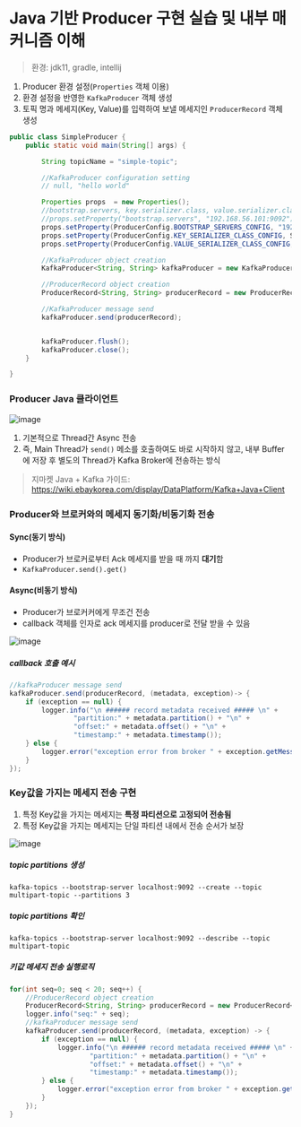 # Java 기반 Producer 구현 실습 및 내부 매커니즘 이해

> 환경: jdk11, gradle, intellij 

1. Producer 환경 설정(```Properties``` 객체 이용)
2. 환경 설정을 반영한 ```KafkaProducer``` 객체 생성
3. 토픽 명과 메세지(Key, Value)를 입력하여 보낼 메세지인 ```ProducerRecord``` 객체 생성

```java
public class SimpleProducer {
    public static void main(String[] args) {

        String topicName = "simple-topic";

        //KafkaProducer configuration setting
        // null, "hello world"

        Properties props  = new Properties();
        //bootstrap.servers, key.serializer.class, value.serializer.class
        //props.setProperty("bootstrap.servers", "192.168.56.101:9092");
        props.setProperty(ProducerConfig.BOOTSTRAP_SERVERS_CONFIG, "192.168.56.101:9092");
        props.setProperty(ProducerConfig.KEY_SERIALIZER_CLASS_CONFIG, StringSerializer.class.getName());
        props.setProperty(ProducerConfig.VALUE_SERIALIZER_CLASS_CONFIG, StringSerializer.class.getName());

        //KafkaProducer object creation
        KafkaProducer<String, String> kafkaProducer = new KafkaProducer<String, String>(props);

        //ProducerRecord object creation
        ProducerRecord<String, String> producerRecord = new ProducerRecord<>(topicName,"hello world 2");

        //KafkaProducer message send
        kafkaProducer.send(producerRecord);


        kafkaProducer.flush();
        kafkaProducer.close();
    }

}
```

### Producer Java 클라이언트

![image](https://github.com/gmarket-ssb/book-study/assets/106303141/b6049fec-a3f6-4ccd-b1ee-692871fd14d1)

1. 기본적으로 Thread간 Async 전송
2. 즉, Main Thread가 ```send()``` 메소를 호출하여도 바로 시작하지 않고, 내부 Buffer에 저장 후 별도의 Thread가 Kafka Broker에 전송하는 방식

> 지마켓 Java + Kafka 가이드: https://wiki.ebaykorea.com/display/DataPlatform/Kafka+Java+Client

### Producer와 브로커와의 메세지 동기화/비동기화 전송

#### Sync(동기 방식)

* Producer가 브로커로부터 Ack 메세지를 받을 때 까지 **대기**함
* ```KafkaProducer.send().get()```

#### Async(비동기 방식)

* Producer가 브로커커에게 무조건 전송
* callback 객체를 인자로 ack 메세지를 producer로 전달 받을 수 있음

![image](https://github.com/gmarket-ssb/book-study/assets/106303141/2d00c2db-cd11-4010-bc04-937e76232da5)

##### callback 호출 예시

```java
//kafkaProducer message send
kafkaProducer.send(producerRecord, (metadata, exception)-> {
    if (exception == null) {
        logger.info("\n ###### record metadata received ##### \n" +
                "partition:" + metadata.partition() + "\n" +
                "offset:" + metadata.offset() + "\n" +
                "timestamp:" + metadata.timestamp());
    } else {
        logger.error("exception error from broker " + exception.getMessage());
    }
});
```

### Key값을 가지는 메세지 전송 구현

1. 특정 Key값을 가지는 메세지는 **특정 파티션으로 고정되어 전송됨**
2. 특정 Key값을 가지는 메세지는 단일 파티션 내에서 전송 순서가 보장

![image](https://github.com/gmarket-ssb/book-study/assets/106303141/676f01b5-d9c1-487d-b4fc-29e72570436c)

##### topic partitions 생성
```
kafka-topics --bootstrap-server localhost:9092 --create --topic multipart-topic --partitions 3
```

##### topic partitions 확인
```
kafka-topics --bootstrap-server localhost:9092 --describe --topic multipart-topic
```

##### 키값 메세지 전송 실행로직
```java
for(int seq=0; seq < 20; seq++) {
    //ProducerRecord object creation
    ProducerRecord<String, String> producerRecord = new ProducerRecord<>(topicName, String.valueOf(seq),"hello world " + seq);
    logger.info("seq:" + seq);
    //kafkaProducer message send
    kafkaProducer.send(producerRecord, (metadata, exception) -> {
        if (exception == null) {
            logger.info("\n ###### record metadata received ##### \n" +
                    "partition:" + metadata.partition() + "\n" +
                    "offset:" + metadata.offset() + "\n" +
                    "timestamp:" + metadata.timestamp());
        } else {
            logger.error("exception error from broker " + exception.getMessage());
        }
    });
}
```
